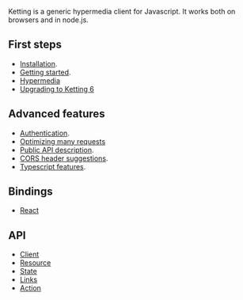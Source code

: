 Ketting is a generic hypermedia client for Javascript. It works both on
browsers and in node.js.

## First steps

* [Installation](Installation).
* [Getting started](Getting-Started).
* [Hypermedia](Hypermedia)
* [Upgrading to Ketting 6](Upgrading)

## Advanced features

* [Authentication](Authentication).
* [Optimizing many requests](Optimizing)
* [Public API description](API).
* [CORS header suggestions](CORS).
* [Typescript features](Typescript).

## Bindings

* [React](React)

## API

* [Client](Client)
* [Resource](Resource)
* [State](State)
* [Links](Links)
* [Action](Action)
